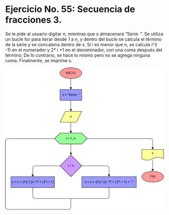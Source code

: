 # Ejercicio No. 55: Secuencia de fracciones 3.

Se le pide al usuario digitar n, mientras que s almacenará “Serie: ”. Se utiliza un bucle for para iterar desde 1 a n, y dentro del bucle se calcula el término de la serie y se concatena dentro de s. Si i es menor que n, se calcula i^(i -1) en el numerador y 2* i +1 en el denominador, con una coma después del término; De lo contrario, se hace lo mismo pero no se agrega ninguna coma. Finalmente, se imprime s.

![Diagrama](diagrama.png "diagrama de flujo")